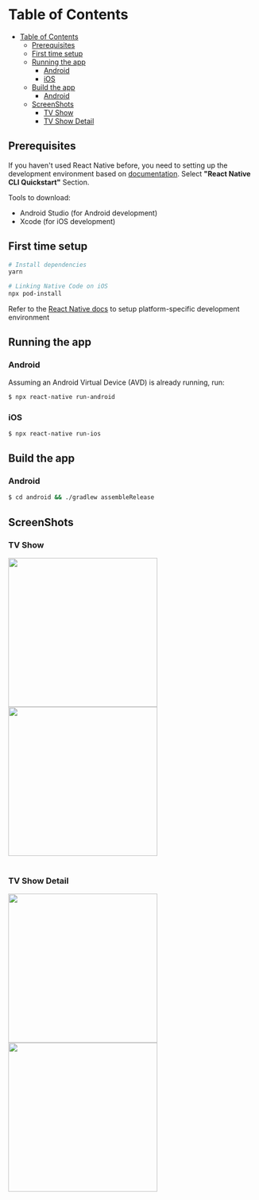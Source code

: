 # Table of Contents

- [Table of Contents](#table-of-contents)
  - [Prerequisites](#prerequisites)
  - [First time setup](#first-time-setup)
  - [Running the app](#running-the-app)
    - [Android](#android)
    - [iOS](#ios)
  - [Build the app](#build-the-app)
    - [Android](#android-1)
  - [ScreenShots](#screenshots)
    - [TV Show](#tv-show)
    - [TV Show Detail](#tv-show-detail)

## Prerequisites
If you haven't used React Native before, you need to setting up the development environment based on [documentation](https://reactnative.dev/docs/environment-setup). Select **"React Native CLI Quickstart"** Section.

Tools to download:

- Android Studio (for Android development)
- Xcode (for iOS development)

## First time setup

```bash
# Install dependencies
yarn

# Linking Native Code on iOS
npx pod-install
```

Refer to the [React Native docs](https://reactnative.dev/docs/getting-started) to setup platform-specific development environment

## Running the app

### Android

Assuming an Android Virtual Device (AVD) is already running, run:

```bash
$ npx react-native run-android
```

### iOS

```bash
$ npx react-native run-ios
```

## Build the app

### Android

```bash
$ cd android && ./gradlew assembleRelease
```

## ScreenShots

### TV Show
<img src="./tvshow_ios.png" width="300">
<img src="./tvshow_android.jpeg" width="300">
<br /><br />


### TV Show Detail
<img src="./tvshow_detail_ios.png" width="300">
<img src="./tvshow_detail_android.jpeg" width="300">